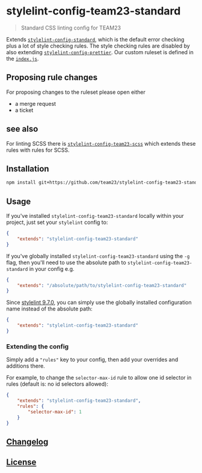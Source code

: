 # stylelint-config-team23-standard

> Standard CSS linting config for TEAM23

Extends [`stylelint-config-standard`](https://github.com/stylelint/stylelint-config-standard), which is the default
error checking plus a lot of style checking rules. The style checking rules are disabled by also extending [`stylelint-config-prettier`](https://github.com/prettier/stylelint-config-prettier). Our custom ruleset is defined in the
[`index.js`](./index.js).

## Proposing rule changes

For proposing changes to the ruleset please open either

-   a merge request
-   a ticket

## see also

For linting SCSS there is [`stylelint-config-team23-scss`](https://github.com/team23/stylelint-config-team23-scss.git)
which extends these rules with rules for SCSS.

## Installation

```bash
npm install git+https://github.com/team23/stylelint-config-team23-standard.git --save-dev
```

## Usage

If you've installed `stylelint-config-team23-standard` locally within your project, just set your `stylelint` config to:

```json
{
    "extends": "stylelint-config-team23-standard"
}
```

If you've globally installed `stylelint-config-team23-standard` using the `-g` flag, then you'll need to use the absolute path to `stylelint-config-team23-standard` in your config e.g.

```json
{
    "extends": "/absolute/path/to/stylelint-config-team23-standard"
}
```

Since [stylelint 9.7.0](https://github.com/stylelint/stylelint/blob/9.7.0/CHANGELOG.md#970), you can simply use the globally installed configuration name instead of the absolute path:

```json
{
    "extends": "stylelint-config-team23-standard"
}
```

### Extending the config

Simply add a `"rules"` key to your config, then add your overrides and additions there.

For example, to change the `selector-max-id` rule to allow one id selector in rules
(default is: no id selectors allowed):

```json
{
    "extends": "stylelint-config-team23-standard",
    "rules": {
        "selector-max-id": 1
    }
}
```

## [Changelog](CHANGELOG.md)

## [License](LICENSE)
